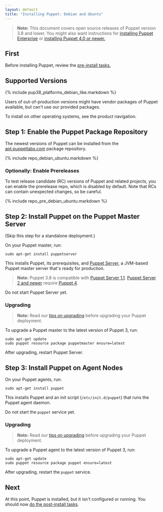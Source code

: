 ```yaml
---
layout: default
title: "Installing Puppet: Debian and Ubuntu"
---
```


[peinstall]: {{pe}}/install_basic.html
[install-latest]: /puppet/latest/reference/install_pre.html
[puppet enterprise]: {{pe}}/

> **Note:** This document covers open source releases of Puppet version 3.8 and lower. You might also want instructions for [installing Puppet Enterprise][peinstall] or [installing Puppet 4.0 or newer.][install-latest]

First
-----

Before installing Puppet, review the [pre-install tasks.](./pre_install.html)

Supported Versions
-----

{% include pup38_platforms_debian_like.markdown %}

Users of out-of-production versions might have vendor packages of Puppet available, but can't use our provided packages.

To install on other operating systems, see the product navigation.

Step 1: Enable the Puppet Package Repository
-----

The newest versions of Puppet can be installed from the [apt.puppetlabs.com](https://apt.puppetlabs.com) package repository.

{% include repo_debian_ubuntu.markdown %}

### Optionally: Enable Prereleases

To test release candidate (RC) versions of Puppet and related projects, you can enable the prerelease repo, which is disabled by default. Note that RCs can contain unexpected changes, so be careful.

{% include repo_pre_debian_ubuntu.markdown %}

Step 2: Install Puppet on the Puppet Master Server
-----

(Skip this step for a standalone deployment.)

On your Puppet master, run:

    sudo apt-get install puppetserver

This installs Puppet, its prerequisites, and [Puppet Server](/puppetserver/), a JVM-based Puppet master server that's ready for production.

> **Note:** Puppet 3.8 is compatible with [Puppet Server 1.1](/puppetserver/1.1/). [Puppet Server 2 and newer](/puppetserver/latest/) require [Puppet 4](/puppet/latest/).

Do not start Puppet Server yet.

### Upgrading

> **Note:** Read our [tips on upgrading](./upgrading.html) before upgrading your Puppet deployment.

To upgrade a Puppet master to the latest version of Puppet 3, run:

    sudo apt-get update
    sudo puppet resource package puppetmaster ensure=latest

After upgrading, restart Puppet Server.

Step 3: Install Puppet on Agent Nodes
-----

On your Puppet agents, run:

    sudo apt-get install puppet

This installs Puppet and an init script (`/etc/init.d/puppet`) that runs the Puppet agent daemon.

Do not start the `puppet` service yet.

### Upgrading

> **Note:** Read our [tips on upgrading](./upgrading.html) before upgrading your Puppet deployment.

To upgrade a Puppet agent to the latest version of Puppet 3, run:

    sudo apt-get update
    sudo puppet resource package puppet ensure=latest

After upgrading, restart the `puppet` service.

Next
----

At this point, Puppet is installed, but it isn't configured or running. You should now [do the post-install tasks](./post_install.html).
